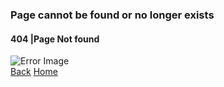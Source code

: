 <div class="default-error-page">
        <div class="message-container">
            <h3 class="error-title">Page cannot be found or no longer exists</h3>
            <h4 class="error-message">404 <span>|</span>Page Not found</h4>
        </div>
        <img src="https://images.rbxcdn.com/9281912c23312bc0d08ab750afa588cc.png" class="error-image " alt="Error Image">
        <div class="action-buttons">
            <a class="btn-primary-md btn-min-width" title="Go to the Previous Page" onclick="history.back();return false;" href="#">Back</a>
            <!-- TODO: replace hardcoded URL with AbsoluteUrlResolver once it is .NET 6.0 compatible -->
            <a class="btn-control-md btn-min-width" title="Return Home" href="https://www.roblox.com/">Home</a>
        </div>
    </div>
